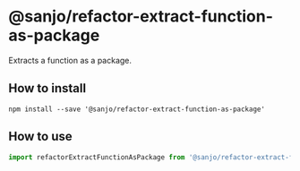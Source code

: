 # @sanjo/refactor-extract-function-as-package

Extracts a function as a package.

## How to install

```
npm install --save '@sanjo/refactor-extract-function-as-package'
```

## How to use

```js
import refactorExtractFunctionAsPackage from '@sanjo/refactor-extract-function-as-package'
```
